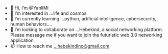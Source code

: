 - 👋 Hi, I’m @YanliMi
- 👀 I’m interested in ...life and cosmos
- 🌱 I’m currently learning ...python, artificial intelligence, cybersecurity, human behaviors....
- 💞️ I’m looking to collaborate on ...Hebekind, a social networking platform. Please message me if you want to join the futuristic web 3.0 networking application 
- 📫 How to reach me ...hebekindinc@gmail.com

<!---
YanliMi/YanliMi is a ✨ special ✨ repository because its `README.md` (this file) appears on your GitHub profile.
You can click the Preview link to take a look at your changes.
--->
